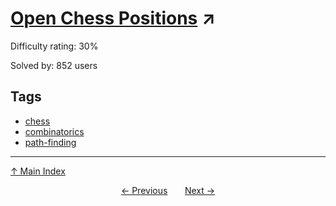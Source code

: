 # [Open Chess Positions](https://projecteuler.net/problem=628) ↗️

Difficulty rating: 30%

Solved by: 852 users
## Tags

- [chess](../tags/chess.md)
- [combinatorics](../tags/combinatorics.md)
- [path-finding](../tags/path-finding.md)



---

[↑ Main Index](../README.md)


<div align=center><a href='627.md'>← Previous</a> &nbsp;&nbsp; &nbsp;&nbsp;  <a href='629.md'>Next →</a></div>
